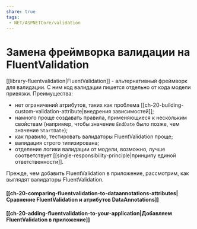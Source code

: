 ```yaml
---
share: true
tags:
 - NET/ASPNETCore/validation
---
```

# Замена фреймворка валидации на FluentValidation
[[library-fluentvalidation|FluentValidation]] - альтернативный фреймворк для валидации. С ним код валидации пишется отдельно от кода модели привязки. Преимущества:
- нет ограничений атрибутов, таких как проблема [[ch-20-building-custom-validation-attribute|внедрения зависимостей]];
- намного проще создавать правила, применяющиеся к нескольким свойствам (например, чтобы значение `EndDate`  было позже, чем значение `StartDate`);
- как правило, тестировать валидаторы FluentValidation проще;
- валидация строго типизирована;
- отделение логики валидации от модели, возможно, лучше соответствует [[single-responsibility-principle|принципу единой ответственности]].

Прежде, чем добавить FluentValidation в приложение, рассмотрим, как выглядят валидаторы FluentValidation.
#### [[ch-20-comparing-fluentvalidation-to-dataannotations-attributes|Сравнение FluentValidation и атрибутов DataAnnotations]]
#### [[ch-20-adding-fluentvalidation-to-your-application|Добавляем FluentValidation в приложение]]